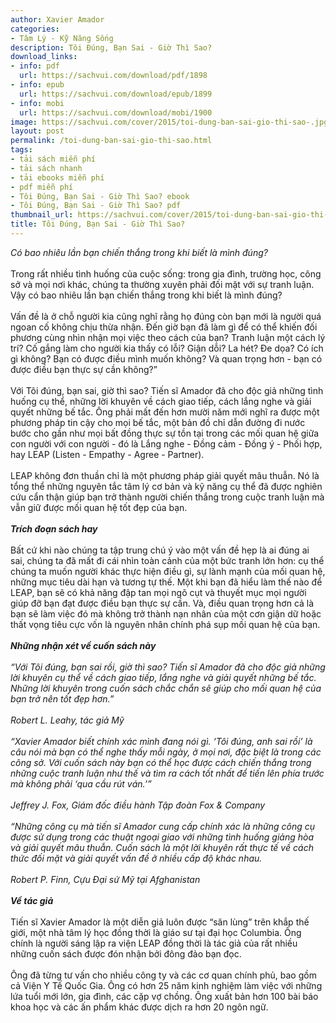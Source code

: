 ```yaml
---
author: Xavier Amador
categories:
- Tâm Lý - Kỹ Năng Sống
description: Tôi Đúng, Bạn Sai - Giờ Thì Sao?
download_links:
- info: pdf
  url: https://sachvui.com/download/pdf/1898
- info: epub
  url: https://sachvui.com/download/epub/1899
- info: mobi
  url: https://sachvui.com/download/mobi/1900
image: https://sachvui.com/cover/2015/toi-dung-ban-sai-gio-thi-sao-.jpg
layout: post
permalink: /toi-dung-ban-sai-gio-thi-sao.html
tags:
- tải sách miễn phí
- tải sách nhanh
- tải ebooks miễn phí
- pdf miễn phí
- Tôi Đúng, Bạn Sai - Giờ Thì Sao? ebook
- Tôi Đúng, Bạn Sai - Giờ Thì Sao? pdf
thumbnail_url: https://sachvui.com/cover/2015/toi-dung-ban-sai-gio-thi-sao-.jpg
title: Tôi Đúng, Bạn Sai - Giờ Thì Sao?
---
```


 <div class="item-desc text-justify"> <p><em>Có bao nhiêu lần bạn chiến thắng trong khi biết là mình đúng?</em><br><br>Trong rất nhiều tình huống của cuộc sống: trong gia đình, trường học, công sở và mọi nơi khác, chúng ta thường xuyên phải đối mặt với sự tranh luận. Vậy có bao nhiêu lần bạn chiến thắng trong khi biết là mình đúng?<br><br>Vấn đề là ở chỗ người kia cũng nghĩ rằng họ đúng còn bạn mới là người quá ngoan cố không chịu thừa nhận. Đến giờ bạn đã làm gì để có thể khiến đối phương cùng nhìn nhận mọi việc theo cách của bạn? Tranh luận một cách lý trí? Cố gắng làm cho người kia thấy có lỗi? Giận dỗi? La hét? Đe dọa? Có ích gì không? Bạn có được điều mình muốn không? Và quan trọng hơn - bạn có được điều bạn thực sự cần không?”<br><br>Với Tôi đúng, bạn sai, giờ thì sao? Tiến sĩ Amador đã cho độc giả những tình huống cụ thể, những lời khuyên về cách giao tiếp, cách lắng nghe và giải quyết những bế tắc. Ông phải mất đến hơn mười năm mới nghĩ ra được một phương pháp tin cậy cho mọi bế tắc, một bản đồ chỉ dẫn đường đi nước bước cho gần như mọi bất đồng thực sự tồn tại trong các mối quan hệ giữa con người với con người - đó là Lắng nghe - Đồng cảm - Đồng ý - Phối hợp, hay LEAP (Listen - Empathy - Agree - Partner).<br><br>LEAP không đơn thuần chỉ là một phương pháp giải quyết mâu thuẫn. Nó là tổng thể những nguyên tắc tâm lý cơ bản và kỹ năng cụ thể đã được nghiên cứu cẩn thận giúp bạn trở thành người chiến thắng trong cuộc tranh luận mà vẫn giữ được mối quan hệ tốt đẹp của bạn.<br><br><strong><strong><em>Trích đoạn sách hay</em></strong></strong><br><br>Bất cứ khi nào chúng ta tập trung chú ý vào một vấn đề hẹp là ai đúng ai sai, chúng ta đã mất đi cái nhìn toàn cảnh của một bức tranh lớn hơn: cụ thể chúng ta muốn người khác thực hiện điều gì, sự lành mạnh của mối quan hệ, những mục tiêu dài hạn và tương tự thế. Một khi bạn đã hiểu làm thế nào để LEAP, bạn sẽ có khả năng đập tan mọi ngõ cụt và thuyết mục mọi người giúp đỡ bạn đạt được điều bạn thực sự cần. Và, điều quan trọng hơn cả là bạn sẽ làm việc đó mà không trở thành nạn nhân của một cơn giận dữ hoặc thất vọng tiêu cực vốn là nguyên nhân chính phá sụp mối quan hệ của bạn.<br><br><strong><strong><em>Những nhận xét về cuốn sách này</em></strong></strong><br><br><em>“Với Tôi đúng, bạn sai rồi, giờ thì sao? Tiến sĩ Amador đã cho độc giả những lời khuyên cụ thể về cách giao tiếp, lắng nghe và giải quyết những bế tắc. Những lời khuyên trong cuốn sách chắc chắn sẽ giúp cho mối quan hệ của bạn trở nên tốt đẹp hơn.”</em><br><br><em>Robert L. Leahy, tác giả Mỹ<br><br><em>“Xavier Amador biết chính xác mình đang nói gì. ‘Tôi đúng, anh sai rồi’ là câu nói mà bạn có thể nghe thấy mỗi ngày, ở mọi nơi, đặc biệt là trong các công sở. Với cuốn sách này bạn có thể học được cách chiến thắng trong những cuộc tranh luận như thế và tìm ra cách tốt nhất để tiến lên phía trước mà không phải ‘qua cầu rút ván.’”</em><br><br><em>Jeffrey J. Fox, Giám đốc điều hành Tập đoàn Fox &amp; Company</em></em><br><br><em><em>“Những công cụ mà tiến sĩ Amador cung cấp chính xác là những công cụ được sử dụng trong các thuật ngoại giao với những tình huống giảng hòa và giải quyết mâu thuẫn. Cuốn sách là một lời khuyên rất thực tế về cách thức đối mặt và giải quyết vấn đề ở nhiều cấp độ khác nhau.</em></em><br><br><em><em>Robert P. Finn, Cựu Đại sứ Mỹ tại Afghanistan</em></em><br><br><strong><em><strong><strong><em>Về tác giả</em></strong></strong></em></strong><br><br>Tiến sĩ Xavier Amador là một diễn giả luôn được “săn lùng” trên khắp thế giới, một nhà tâm lý học đồng thời là giáo sư tại đại học Columbia. Ông chính là người sáng lập ra viện LEAP đồng thời là tác giả của rất nhiều những cuốn sách được đón nhận bởi đông đảo bạn đọc.<br><br>Ông đã từng tư vấn cho nhiều công ty và các cơ quan chính phủ, bao gồm cả Viện Y Tế Quốc Gia. Ông có hơn 25 năm kinh nghiệm làm việc với những lứa tuổi mới lớn, gia đình, các cặp vợ chồng. Ông xuất bản hơn 100 bài báo khoa học và các ấn phẩm khác được dịch ra hơn 20 ngôn ngữ.<br> </p> </div>